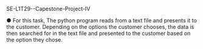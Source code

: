 
SE-L1T29--Capestone-Project-IV

 ● For this task, The python program reads from a text file and presents it to the customer. Depending on the options the customer chooses, the data is then searched for in the text file and presented to the customer based on the option they chose.



